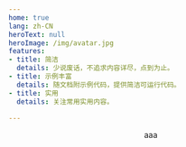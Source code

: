```yaml
---
home: true
lang: zh-CN
heroText: null
heroImage: /img/avatar.jpg
features:
- title: 简洁
  details: 少说废话，不追求内容详尽，点到为止。
- title: 示例丰富
  details: 随文档附示例代码，提供简洁可运行代码。
- title: 实用
  details: 关注常用实用内容。

---
```


<p align="center">aaa</p>
